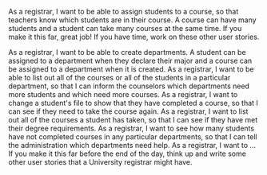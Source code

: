 As a registrar, I want to be able to assign students to a course, so that teachers know which students are in their course. A course can have many students and a student can take many courses at the same time.
If you make it this far, great job! If you have time, work on these other user stories.

As a registrar, I want to be able to create departments. A student can be assigned to a department when they declare their major and a course can be assigned to a department when it is created.
As a registrar, I want to be able to list out all of the courses or all of the students in a particular department, so that I can inform the counselors which departments need more students and which need more courses.
As a registrar, I want to change a student's file to show that they have completed a course, so that I can see if they need to take the course again.
As a registrar, I want to list out all of the courses a student has taken, so that I can see if they have met their degree requirements.
As a registrar, I want to see how many students have not completed courses in any particular departments, so that I can tell the administration which departments need help.
As a registrar, I want to …
If you make it this far before the end of the day, think up and write some other user stories that a University registrar might have.